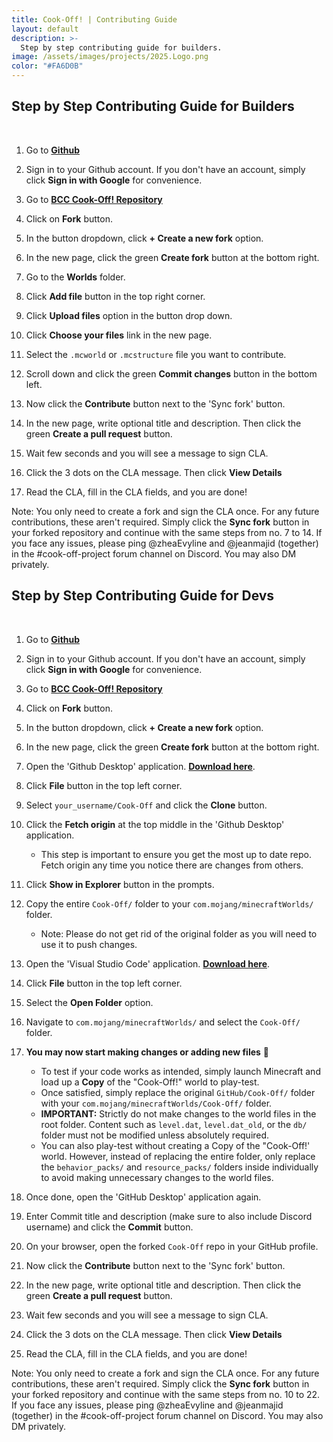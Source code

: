 ```yaml
---
title: Cook-Off! | Contributing Guide
layout: default
description: >-
  Step by step contributing guide for builders.
image: /assets/images/projects/2025.Logo.png
color: "#FA6D0B"
---
```


## Step by Step Contributing Guide for Builders

<br>

1. Go to **[Github](<https://github.com>)**

2. Sign in to your Github account. If you don't have an account, simply click **Sign in with Google** for convenience.

3. Go to **[BCC Cook-Off! Repository](<https://github.com/BedrockCommands/Cook-Off>)**

4. Click on **Fork** button.

5. In the button dropdown, click **+ Create a new fork** option.

6. In the new page, click the green **Create fork** button at the bottom right.

7. Go to the **Worlds** folder.

8. Click **Add file** button in the top right corner.

9. Click **Upload files** option in the button drop down.

10. Click **Choose your files** link in the new page.

11. Select the `.mcworld` or `.mcstructure` file you want to contribute.

12. Scroll down and click the green **Commit changes** button in the bottom left.

13. Now click the **Contribute** button next to the 'Sync fork' button.

14. In the new page, write optional title and description. Then click the green **Create a pull request** button.

15. Wait few seconds and you will see a message to sign CLA.

16. Click the 3 dots on the CLA message. Then click **View Details**

17. Read the CLA, fill in the CLA fields, and you are done!

Note: You only need to create a fork and sign the CLA once. For any future contributions, these aren't required. Simply click the **Sync fork** button in your forked repository and continue with the same steps from no. 7 to 14. If you face any issues, please ping @zheaEvyline and @jeanmajid (together) in the #cook-off-project forum channel on Discord. You may also DM privately.


## Step by Step Contributing Guide for Devs

<br>

1. Go to **[Github](<https://github.com>)**

2. Sign in to your Github account. If you don't have an account, simply click **Sign in with Google** for convenience.

3. Go to **[BCC Cook-Off! Repository](<https://github.com/BedrockCommands/Cook-Off>)**

4. Click on **Fork** button.

5. In the button dropdown, click **+ Create a new fork** option.

6. In the new page, click the green **Create fork** button at the bottom right.

7. Open the 'Github Desktop' application. **[Download here](https://github.com/apps/desktop?ref_product=desktop&ref_type=engagement&ref_style=button)**.

8. Click **File** button in the top left corner.

9. Select `your_username/Cook-Off` and click the **Clone** button.

10. Click the **Fetch origin** at the top middle in the 'Github Desktop' application.
    - This step is important to ensure you get the most up to date repo. Fetch origin any time you notice there are changes from others.

11. Click **Show in Explorer** button in the prompts.

12. Copy the entire `Cook-Off/` folder to your `com.mojang/minecraftWorlds/` folder.
    - Note: Please do not get rid of the original folder as you will need to use it to push changes.

13. Open the 'Visual Studio Code' application. **[Download here](https://code.visualstudio.com/download)**.

14. Click **File** button in the top left corner.

15. Select the **Open Folder** option.

16. Navigate to `com.mojang/minecraftWorlds/` and select the `Cook-Off/` folder.

17. **You may now start making changes or adding new files** 🎊
    - To test if your code works as intended, simply launch Minecraft and load up a **Copy** of the "Cook-Off!" world to play-test.
    - Once satisfied, simply replace the original `GitHub/Cook-Off/` folder with your `com.mojang/minecraftWorlds/Cook-Off/` folder.
    - **IMPORTANT:** Strictly do not make changes to the world files in the root folder. Content such as `level.dat`, `level.dat_old`, or the `db/` folder must not be modified unless absolutely required.
    - You can also play-test without creating a Copy of the "Cook-Off!' world. However, instead of replacing the entire folder, only replace the `behavior_packs/` and `resource_packs/` folders inside individually to avoid making unnecessary changes to the world files.

18. Once done, open the 'GitHub Desktop' application again.

19. Enter Commit title and description (make sure to also include Discord username) and click the **Commit** button.

20. On your browser, open the forked `Cook-Off` repo in your GitHub profile.

21. Now click the **Contribute** button next to the 'Sync fork' button.

22. In the new page, write optional title and description. Then click the green **Create a pull request** button.

23. Wait few seconds and you will see a message to sign CLA.

24. Click the 3 dots on the CLA message. Then click **View Details**

25. Read the CLA, fill in the CLA fields, and you are done!

Note: You only need to create a fork and sign the CLA once. For any future contributions, these aren't required. Simply click the **Sync fork** button in your forked repository and continue with the same steps from no. 10 to 22. If you face any issues, please ping @zheaEvyline and @jeanmajid (together) in the #cook-off-project forum channel on Discord. You may also DM privately.